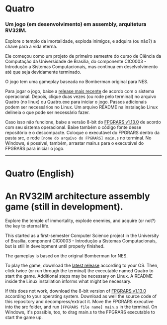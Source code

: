 # Quatro
### Um jogo (em desenvolvimento) em assembly, arquitetura RV32IM.

Explore o templo da imortalidade, exploda inimigos, e adquira (ou não?) a chave para a vida eterna.

Ele começou como um projeto de primeiro semestre do curso de Ciência da Computação da Universidade de Brasília, do componente CIC0003 - Introdução a Sistemas Computacionais, mas continua em deselvolvimento até que seja devidamente terminado.

O jogo tem uma gameplay baseada no Bomberman original para NES.

Para jogar o jogo, baixe a [release mais recente](https://github.com/fer-amdias/quatro/releases) de acordo com o sistema operacional. Depois, clique duas vezes (ou rode pelo terminal) no arquivo Quatro (no linux) ou Quatro.exe para iniciar o jogo. Passos adicionais podem ser necessários no Linux. Um arquivo README na instalação Linux delineia o que pode ser necessário fazer.

Caso isso não funcione, baixe a versão 8-bit do [FPGRARS v1.13.0](https://github.com/LeoRiether/FPGRARS/releases/tag/v1.13.0) de acordo com seu sistema operacional. Baixe também o código fonte desse repositório e o descompacte. Coloque o executável do FPGRARS dentro da pasta src, e rode `[nome do arquivo do FPGRARS] main.s` no terminal. No Windows, é possível, também, arrastar main.s para o executável do FPGRARS para iniciar o jogo.

---

# Quatro (English)
# An RV32IM architecture assembly game (still in development).

Explore the temple of immortality, explode enemies, and acquire (or not?) the key to eternal life.

This started as a first-semester Computer Science project in the University of Brasília, component CIC0003 - Introdução a Sistemas Computacionais, but is still in development until properly finished.

The gameplay is based on the original Bomberman for NES.

To play the game, download the [latest release](https://github.com/fer-amdias/quatro/releases) according to your OS. Then, click twice (or run through the terminal) the executable named Quatro to start the game. Additional steps may be necessary on Linux. A README inside the Linux installation informs what might be necessary.

If this does not work, download the 8-bit version of [FPGRARS v1.13.0](https://github.com/LeoRiether/FPGRARS/releases/tag/v1.13.0) according to your operating system. Download as well the source code of this repository and decompress/extract it. Move the FPGRARS executive into the src folder, and run `[FPGRARS file name] main.s` in the terminal. On Windows, it's possible, too, to drag main.s to the FPGRARS executable to start the game up.